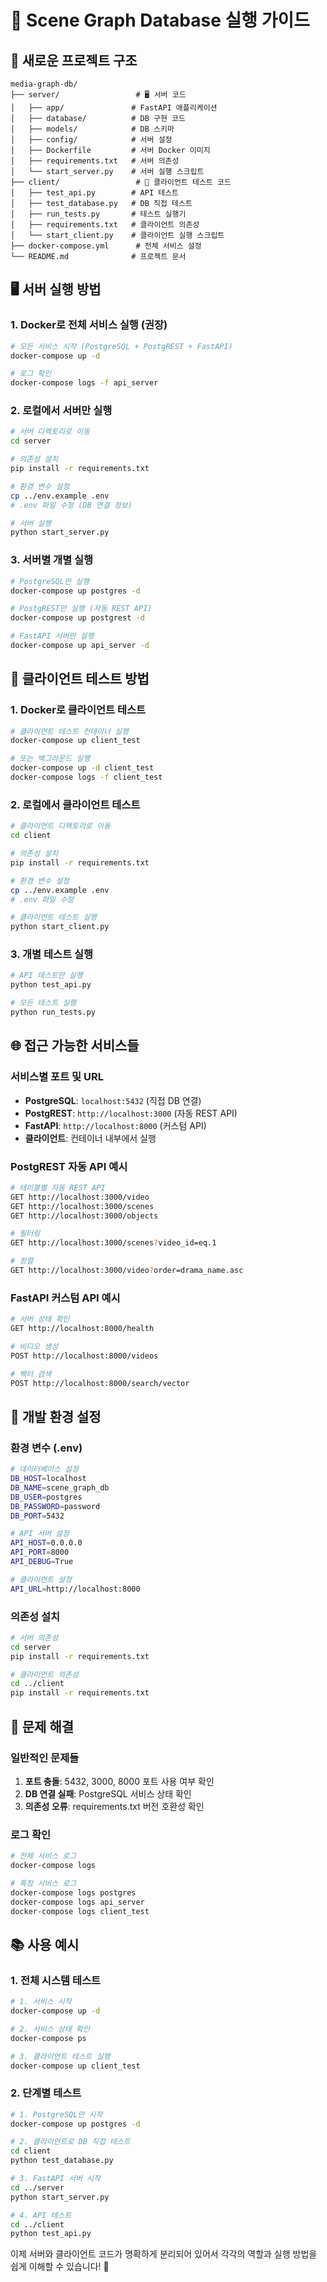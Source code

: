 # 🚀 Scene Graph Database 실행 가이드

## 📁 **새로운 프로젝트 구조**

```
media-graph-db/
├── server/                 # 🖥️ 서버 코드
│   ├── app/               # FastAPI 애플리케이션
│   ├── database/          # DB 구현 코드
│   ├── models/            # DB 스키마
│   ├── config/            # 서버 설정
│   ├── Dockerfile         # 서버 Docker 이미지
│   ├── requirements.txt   # 서버 의존성
│   └── start_server.py    # 서버 실행 스크립트
├── client/                 # 🧪 클라이언트 테스트 코드
│   ├── test_api.py        # API 테스트
│   ├── test_database.py   # DB 직접 테스트
│   ├── run_tests.py       # 테스트 실행기
│   ├── requirements.txt   # 클라이언트 의존성
│   └── start_client.py    # 클라이언트 실행 스크립트
├── docker-compose.yml      # 전체 서비스 설정
└── README.md              # 프로젝트 문서
```

## 🖥️ **서버 실행 방법**

### 1. Docker로 전체 서비스 실행 (권장)
```bash
# 모든 서비스 시작 (PostgreSQL + PostgREST + FastAPI)
docker-compose up -d

# 로그 확인
docker-compose logs -f api_server
```

### 2. 로컬에서 서버만 실행
```bash
# 서버 디렉토리로 이동
cd server

# 의존성 설치
pip install -r requirements.txt

# 환경 변수 설정
cp ../env.example .env
# .env 파일 수정 (DB 연결 정보)

# 서버 실행
python start_server.py
```

### 3. 서버별 개별 실행
```bash
# PostgreSQL만 실행
docker-compose up postgres -d

# PostgREST만 실행 (자동 REST API)
docker-compose up postgrest -d

# FastAPI 서버만 실행
docker-compose up api_server -d
```

## 🧪 **클라이언트 테스트 방법**

### 1. Docker로 클라이언트 테스트
```bash
# 클라이언트 테스트 컨테이너 실행
docker-compose up client_test

# 또는 백그라운드 실행
docker-compose up -d client_test
docker-compose logs -f client_test
```

### 2. 로컬에서 클라이언트 테스트
```bash
# 클라이언트 디렉토리로 이동
cd client

# 의존성 설치
pip install -r requirements.txt

# 환경 변수 설정
cp ../env.example .env
# .env 파일 수정

# 클라이언트 테스트 실행
python start_client.py
```

### 3. 개별 테스트 실행
```bash
# API 테스트만 실행
python test_api.py

# 모든 테스트 실행
python run_tests.py
```

## 🌐 **접근 가능한 서비스들**

### 서비스별 포트 및 URL
- **PostgreSQL**: `localhost:5432` (직접 DB 연결)
- **PostgREST**: `http://localhost:3000` (자동 REST API)
- **FastAPI**: `http://localhost:8000` (커스텀 API)
- **클라이언트**: 컨테이너 내부에서 실행

### PostgREST 자동 API 예시
```bash
# 테이블별 자동 REST API
GET http://localhost:3000/video
GET http://localhost:3000/scenes
GET http://localhost:3000/objects

# 필터링
GET http://localhost:3000/scenes?video_id=eq.1

# 정렬
GET http://localhost:3000/video?order=drama_name.asc
```

### FastAPI 커스텀 API 예시
```bash
# 서버 상태 확인
GET http://localhost:8000/health

# 비디오 생성
POST http://localhost:8000/videos

# 벡터 검색
POST http://localhost:8000/search/vector
```

## 🔧 **개발 환경 설정**

### 환경 변수 (.env)
```bash
# 데이터베이스 설정
DB_HOST=localhost
DB_NAME=scene_graph_db
DB_USER=postgres
DB_PASSWORD=password
DB_PORT=5432

# API 서버 설정
API_HOST=0.0.0.0
API_PORT=8000
API_DEBUG=True

# 클라이언트 설정
API_URL=http://localhost:8000
```

### 의존성 설치
```bash
# 서버 의존성
cd server
pip install -r requirements.txt

# 클라이언트 의존성
cd ../client
pip install -r requirements.txt
```

## 🚨 **문제 해결**

### 일반적인 문제들
1. **포트 충돌**: 5432, 3000, 8000 포트 사용 여부 확인
2. **DB 연결 실패**: PostgreSQL 서비스 상태 확인
3. **의존성 오류**: requirements.txt 버전 호환성 확인

### 로그 확인
```bash
# 전체 서비스 로그
docker-compose logs

# 특정 서비스 로그
docker-compose logs postgres
docker-compose logs api_server
docker-compose logs client_test
```

## 📚 **사용 예시**

### 1. 전체 시스템 테스트
```bash
# 1. 서비스 시작
docker-compose up -d

# 2. 서비스 상태 확인
docker-compose ps

# 3. 클라이언트 테스트 실행
docker-compose up client_test
```

### 2. 단계별 테스트
```bash
# 1. PostgreSQL만 시작
docker-compose up postgres -d

# 2. 클라이언트로 DB 직접 테스트
cd client
python test_database.py

# 3. FastAPI 서버 시작
cd ../server
python start_server.py

# 4. API 테스트
cd ../client
python test_api.py
```

이제 서버와 클라이언트 코드가 명확하게 분리되어 있어서 각각의 역할과 실행 방법을 쉽게 이해할 수 있습니다! 🎉
